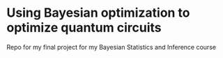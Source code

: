 # Using Bayesian optimization to optimize quantum circuits
Repo for my final project for my Bayesian Statistics and Inference course 
